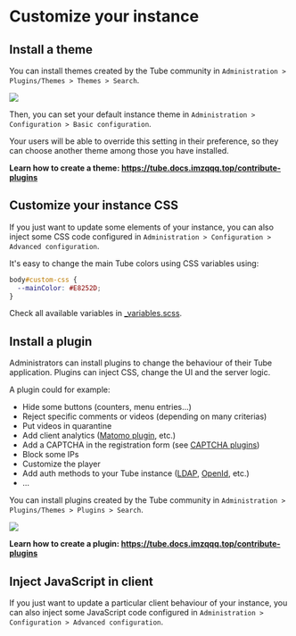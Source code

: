 # Customize your instance

## Install a theme

You can install themes created by the Tube community in `Administration > Plugins/Themes > Themes > Search`.

![](/assets/search-themes.png)

Then, you can set your default instance theme in `Administration > Configuration > Basic configuration`.

Your users will be able to override this setting in their preference, so they can choose another theme among those you have installed.

**Learn how to create a theme: https://tube.docs.imzqqq.top/contribute-plugins**

## Customize your instance CSS

If you just want to update some elements of your instance, you can also inject some CSS code configured in  `Administration > Configuration > Advanced configuration`.

It's easy to change the main Tube colors using CSS variables using:

```css
body#custom-css {
  --mainColor: #E8252D;
}
```

Check all available variables in [_variables.scss](https://github.com/Chocobozzz/Tube/blob/develop/client/src/sass/include/_variables.scss#L68).


## Install a plugin

Administrators can install plugins to change the behaviour of their Tube application. Plugins can inject CSS, change the UI and the server logic.

A plugin could for example:
 * Hide some buttons (counters, menu entries...)
 * Reject specific comments or videos (depending on many criterias)
 * Put videos in quarantine
 * Add client analytics ([Matomo plugin](https://www.npmjs.com/package/tube-plugin-matomo), etc.)
 * Add a CAPTCHA in the registration form (see [CAPTCHA plugins](https://www.npmjs.com/search?q=keywords%3Apeertube%20plugin%20captcha))
 * Block some IPs
 * Customize the player
 * Add auth methods to your Tube instance ([LDAP](https://framagit.org/framasoft/tube/official-plugins/-/tree/master/tube-plugin-auth-ldap), [OpenId](https://framagit.org/framasoft/tube/official-plugins/-/tree/master/tube-plugin-auth-openid-connect), etc.)
 * ...

You can install plugins created by the Tube community in `Administration > Plugins/Themes > Plugins > Search`.

![](/assets/search-plugins.png)

**Learn how to create a plugin: https://tube.docs.imzqqq.top/contribute-plugins**

## Inject JavaScript in client

If you just want to update a particular client behaviour of your instance, you can also inject some JavaScript code configured in  `Administration > Configuration > Advanced configuration`.
